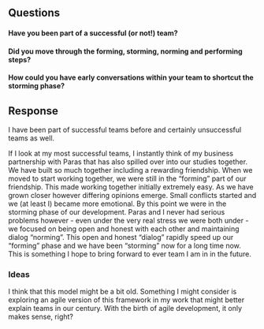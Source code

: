 ## Questions

#### Have you been part of a successful (or not!) team?
#### Did you move through the forming, storming, norming and performing steps?
#### How could you have early conversations within your team to shortcut the storming phase?

## Response

I have been part of successful teams before and certainly unsuccessful teams as well.

If I look at my most successful teams, I instantly think of my business partnership with Paras that has also spilled over into our studies together. We have built so much together including a rewarding friendship. When we moved to start working together, we were still in the “forming” part of our friendship. This made working together initially extremely easy. As we have grown closer however differing opinions emerge. Small conflicts started and we (at least I) became more emotional. By this point we were in the storming phase of our development. Paras and I never had serious problems however - even under the very real stress we were both under - we focused on being open and honest with each other and maintaining dialog “norming”. This open and honest “dialog” rapidly speed up our “forming” phase and we have been “storming” now for a long time now. This is something I hope to bring forward to ever team I am in in the future.

### Ideas

I think that this model might be a bit old.
Something I might consider is exploring an agile version of this framework in my work that might better explain teams in our century. With the birth of agile development, it only makes sense, right?

